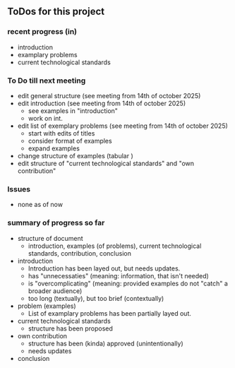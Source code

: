 ## ToDos for this project
### recent progress (in)
- introduction
- examplary problems
- current technological standards

### To Do till next meeting
- edit general structure (see meeting from 14th of october 2025)
- edit introduction (see meeting from 14th of october 2025)
    - see examples in "introduction"
    - work on int. 
- edit list of exemplary problems (see meeting from 14th of october 2025)
    - start with edits of titles
    - consider format of examples
    - expand examples
- change structure of examples (tabular )
- edit structure of "current technological standards" and "own contribution"

### Issues
- none as of now

### summary of progress so far
- structure of document
    - introduction, examples (of problems), current technological standards, contribution, conclusion
- introduction
    - Introduction has been layed out, but needs updates.
    - has "unnecessaties" (meaning: information, that isn't needed)
    - is "overcomplicating" (meaning: provided examples do not "catch" a broader audience)
    - too long (textually), but too brief (contextually)
- problem (examples)
    - List of examplary problems has been partially layed out.
- current technological standards
    - structure has been proposed
- own contribution
    - structure has been (kinda) approved (unintentionally)
    - needs updates
- conclusion